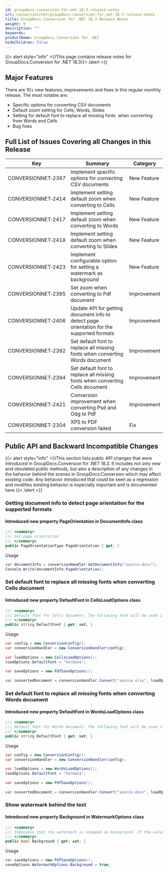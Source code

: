```yaml
---
id: groupdocs-conversion-for-net-18-3-release-notes
url: conversion/net/groupdocs-conversion-for-net-18-3-release-notes
title: GroupDocs.Conversion for .NET 18.3 Release Notes
weight: 9
description: ""
keywords: 
productName: GroupDocs.Conversion for .NET
hideChildren: False
---
```

{{< alert style="info" >}}This page contains release notes for GroupDocs.Conversion for .NET 18.3{{< /alert >}}

## Major Features

There are 10+ new features, improvements and fixes in this regular monthly release. The most notable are:

*   Specific options for converting CSV documents
*   Default zoom setting for Cells, Words, Slides
*   Setting for default font to replace all missing fonts  when converting from Words and Cells
*   Bug fixes
    

## Full List of Issues Covering all Changes in this Release

| Key | Summary | Category |
| --- | --- | --- |
| CONVERSIONNET&#8209;2397 | Implement specific options for converting CSV documents | New Feature |
| CONVERSIONNET&#8209;2414 | Implement setting default zoom when converting to Cells | New Feature |
| CONVERSIONNET&#8209;2417 | Implement setting default zoom when converting to Words | New Feature |
| CONVERSIONNET&#8209;2418 | Implement setting default zoom when converting to Slides | New Feature |
| CONVERSIONNET&#8209;2423 | Implement configurable option for setting a watermark as background | New Feature |
| CONVERSIONNET&#8209;2395 | Set zoom when converting to Pdf document | Improvement |
| CONVERSIONNET&#8209;2406 | Update API for getting document info to detect page orientation for the supported formats | Improvement |
| CONVERSIONNET&#8209;2392 | Set default font to replace all missing fonts when converting Words document | Improvement |
| CONVERSIONNET&#8209;2394 | Set default font to replace all missing fonts when converting Cells document | Improvement |
| CONVERSIONNET&#8209;2421 | Conversion improvement when converting Psd and Odg to Pdf | Improvement |
| CONVERSIONNET&#8209;2304 | XPS to PDF conversion failed | Fix |

## Public API and Backward Incompatible Changes

{{< alert style="info" >}}This section lists public API changes that were introduced in GroupDocs.Conversion for .NET 18.3. It includes not only new and obsoleted public methods, but also a description of any changes in the behavior behind the scenes in GroupDocs.Conversion which may affect existing code. Any behavior introduced that could be seen as a regression and modifies existing behavior is especially important and is documented here.{{< /alert >}}

### Getting document info to detect page orientation for the supported formats

#### Introduced new property PageOrientation in DocumentInfo class

```csharp
/// <summary>
/// Get page orientation
/// </summary>
public PageOrientationType PageOrientation { get; }
```

Usage

```csharp
var documentInfo = conversionHandler.GetDocumentInfo("source.docx");
Console.Write(documentInfo.PageOrientation);
```

### Set default font to replace all missing fonts when converting Cells document

#### Introduced new property DefaultFont in CellsLoadOptions class

```csharp
/// <summary>
/// Default font for Cells document. The following font will be used if a font is missing.
/// </summary>
public string DefaultFont { get; set; }
```

Usage

```csharp
var config = new ConversionConfig();
var conversionHandler = new ConversionHandler(config);
 
var loadOptions = new CellsLoadOptions();
loadOptions.DefaultFont = "Verdana";
 
var saveOptions = new PdfSaveOptions();
 
var convertedDocument = conversionHandler.Convert("source.xlsx", loadOptions, saveOptions);
```

### Set default font to replace all missing fonts when converting Words document

#### Introduced new property DefaultFont in WordsLoadOptions class

```csharp
/// <summary>
/// Default font for Words document. The following font will be used if a font is missing.
/// </summary>
public string DefaultFont { get; set; }
```

Usage

```csharp
var config = new ConversionConfig();
var conversionHandler = new ConversionHandler(config);
 
var loadOptions = new WordsLoadOptions();
loadOptions.DefaultFont = "Verdana";
 
var saveOptions = new PdfSaveOptions();
 
var convertedDocument = conversionHandler.Convert("source.docx", loadOptions, saveOptions);
```

### Show watermark behind the text

#### Introduced new property Background in WatermarkOptions class

```csharp
/// <summary>
/// Indicates that the watermark is stamped as background. If the value is true, the watermark is layed at the bottom. By default is false and the watermark is layed on top.
/// </summary>
public bool Background { get; set; }
```

Usage

```csharp
var saveOptions = new PdfSaveOptions();
saveOptions.WatermarkOptions.Background = true;
```
